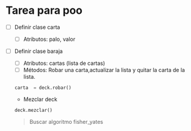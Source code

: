# Tarea para poo

- [ ] Definir clase carta
   - [ ] Atributos: palo, valor
- [ ] Definir clase baraja
   - [ ] Atributos: cartas (lista de cartas)
   - [ ] Métodos: Robar una carta,actualizar la lista y quitar la carta de la lista.

    ```python
    carta  = deck.robar()
    ```

    - Mezclar deck 

    ```python
    deck.mezclar()
    ```
    >Buscar algoritmo fisher_yates

    